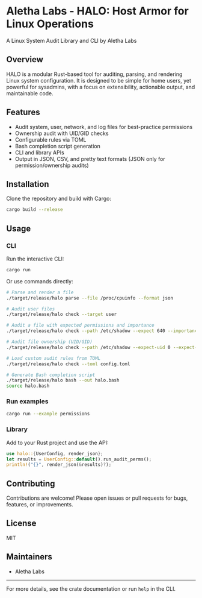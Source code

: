 # Aletha Labs - HALO: Host Armor for Linux Operations

A Linux System Audit Library and CLI by Aletha Labs

## Overview
HALO is a modular Rust-based tool for auditing, parsing, and rendering Linux system configuration. It is designed to be simple for home users, yet powerful for sysadmins, with a focus on extensibility, actionable output, and maintainable code.

## Features
- Audit system, user, network, and log files for best-practice permissions
- Ownership audit with UID/GID checks
- Configurable rules via TOML
- Bash completion script generation
- CLI and library APIs
- Output in JSON, CSV, and pretty text formats (JSON only for permission/ownership audits)

## Installation
Clone the repository and build with Cargo:
```bash
cargo build --release
```


## Usage
### CLI
Run the interactive CLI:
```bash
cargo run
```

Or use commands directly:
```bash
# Parse and render a file
./target/release/halo parse --file /proc/cpuinfo --format json

# Audit user files
./target/release/halo check --target user

# Audit a file with expected permissions and importance
./target/release/halo check --path /etc/shadow --expect 640 --importance high 

# Audit file ownership (UID/GID)
./target/release/halo check --path /etc/shadow --expect-uid 0 --expect-gid 42 

# Load custom audit rules from TOML
./target/release/halo check --toml config.toml

# Generate Bash completion script
./target/release/halo bash --out halo.bash
source halo.bash
```
### Run examples
```bash
cargo run --example permissions
```
### Library
Add to your Rust project and use the API:
```rust
use halo::{UserConfig, render_json};
let results = UserConfig::default().run_audit_perms();
println!("{}", render_json(&results)?);
```

## Contributing
Contributions are welcome! Please open issues or pull requests for bugs, features, or improvements.

## License
MIT

## Maintainers
- Aletha Labs

---
For more details, see the crate documentation or run `help` in the CLI.
